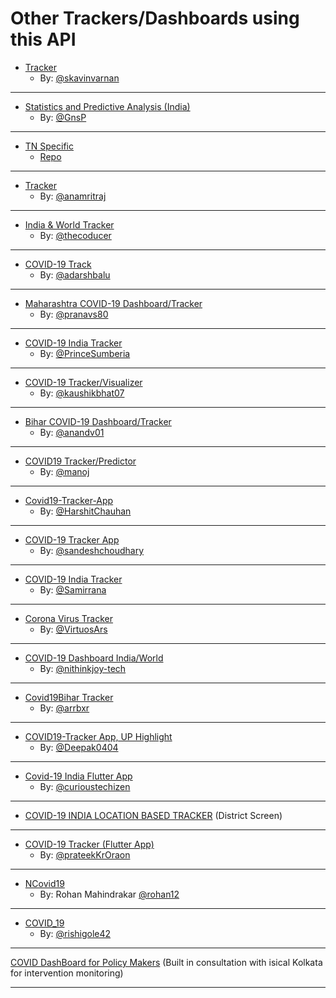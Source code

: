 # Other Trackers/Dashboards using this API

- [Tracker](https://covidstat.info/)
    - By: [@skavinvarnan ](https://github.com/skavinvarnan)

---

- [Statistics and Predictive Analysis (India)](https://gnsp.in/covid19/)
    - By: [@GnsP](https://github.com/GnsP)

---

- [TN Specific](https://covid19trackerbk.netlify.app/) 
    - [Repo](https://github.com/dynamicbalaji/covid19-tracker)

---

- [Tracker](https://livecovid.in/)
    - By: [@anamritraj ](https://github.com/anamritraj/livecovid.in-webapp)

---

- [India & World Tracker](http://tcovid19.herokuapp.com/)
    - By: [@thecoducer](https://github.com/thecoducer)

---

- [COVID-19 Track](http://github.com/adarshbalu/covid_track/)
    - By: [@adarshbalu](https://github.com/adarshbalu)

---

- [Maharashtra COVID-19 Dashboard/Tracker](http://covid.pranavsheth.com/)
    - By: [@pranavs80](https://github.com/pranavs80)

---

- [COVID-19 India Tracker](https://covidindiatracker.netlify.app/)
    - By: [@PrinceSumberia](https://github.com/PrinceSumberia)

---

- [COVID-19 Tracker/Visualizer](https://coronago.cf/)
    - By: [@kaushikbhat07](https://github.com/kaushikbhat07)

---

- [Bihar COVID-19 Dashboard/Tracker](https://coronainbihar.github.io/)
    - By: [@anandv01](https://github.com/anandv01)

---

- [COVID19 Tracker/Predictor](https://track-covid-19ind.herokuapp.com/)
    - By: [@manoj](https://github.com/ManojNallusamy)

---

- [Covid19-Tracker-App](https://harshitchauhan.github.io/Covid19-Tracker-App/)
    - By: [@HarshitChauhan](https://github.com/HarshitChauhan)

---

- [COVID-19 Tracker App](https://corona-india.live/)
    - By: [@sandeshchoudhary](https://github.com/sandeshchoudhary)

---

- [COVID-19 India Tracker](https://covid19indiaa.000webhostapp.com)
    - By: [@Samirrana](https://github.com/samirrana1011)

---

- [Corona Virus Tracker](https://virtuosars.github.io/CovidLive)
    - By: [@VirtuosArs](https://github.com/VirtuosArs)

---

- [COVID-19 Dashboard India/World](https://nkjcovid19.herokuapp.com/india)
    - By: [@nithinkjoy-tech](https://github.com/nithinkjoy-tech)

---

- [Covid19Bihar Tracker](https://covid19bihar.github.io/)
    - By: [@arrbxr](https://github.com/arrbxr)

---

- [COVID19-Tracker App, UP Highlight](https://www.covid19-tracker.in/)
    - By: [@Deepak0404](https://github.com/Deepak0404)

---

- [Covid-19 India Flutter App](https://github.com/curioustechizen/covid19india-flutter)
    - By: [@curioustechizen](https://github.com/curioustechizen)

---

- [COVID-19 INDIA LOCATION BASED TRACKER](https://covid2.in) (District Screen)

---

- [COVID-19 Tracker (Flutter App)](https://github.com/prateekKrOraon/covid19_tracker)
    - By: [@prateekKrOraon](https://github.com/prateekKrOraon)

---

- [NCovid19](http://covid.softycom.in)
    - By: Rohan Mahindrakar [@rohan12](https://github.com/ROHAN12)
    
---

- [COVID_19](https://web2.eu5.org)
    - By: [@rishigole42](https://github.com/rishigole42/)

---

[COVID DashBoard for Policy Makers](https://covid19kol.herokuapp.com/) (Built in consultation with isical Kolkata for intervention monitoring)

---
    
